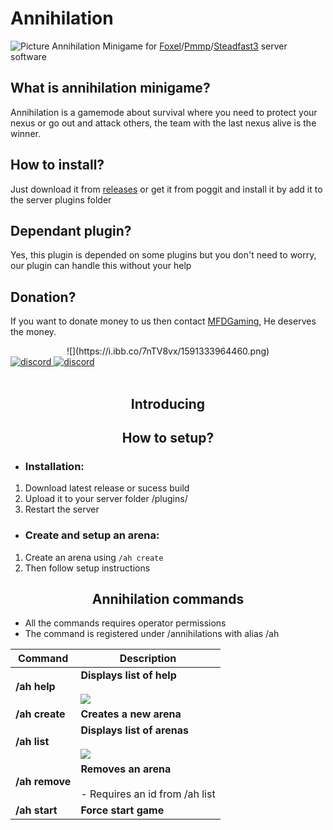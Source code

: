 # Annihilation
![Picture](https://i.ibb.co/7nTV8vx/1591333964460.png)
Annihilation Minigame for [Foxel](https://github.com/BedrockPlay/Foxel)/[Pmmp](https://github.com/pmmp/PocketMine-MP)/[Steadfast3](https://github.com/MFDGaming/Steadfast3) server software
## What is annihilation minigame?
Annihilation is a gamemode about survival where you need to protect your nexus or go out and attack others, the team with the last nexus alive is the winner.
## How to install?
Just download it from [releases](https://github.com/NTT1906/Annihilation/releases) or get it from poggit and install it by add it to the server plugins folder
## Dependant plugin?
Yes, this plugin is depended on some plugins but you don't need to worry, our plugin can handle this without your help
## Donation?
If you want to donate money to us then contact [MFDGaming](https://github.com/MFDGaming), He deserves the money.
<div align=center>
	![](https://i.ibb.co/7nTV8vx/1591333964460.png)
	<div align=left>
		<a href="https://discord.gg/emSrPFn">
		        <img src="https://img.shields.io/discord/598415377478844442?color=blue&label=discord&style=plastic" alt="discord">
		</a>
		<a href="https://discord.gg/emSrPFn">
		        <img src="https://img.shields.io/discord/598415377478844442?color=blue&label=discord&style=plastic" alt="discord">
		</a>
	<br><br>
	</div>
</div>
<div align="center">
	<h2>Introducing</h2>
</div>
<div align="center">
	<h2>How to setup?</h2>
</div>

 - <h3>Installation:</h3>
 1. Download latest release or sucess build
 2. Upload it to your server folder /plugins/
 3. Restart the server

-  <h3>Create and setup an arena:</h3>
1. Create an arena using `/ah create`
2. Then follow setup instructions

<div align="center">
	<h2>Annihilation commands</h2>
</div>

- All the commands requires operator permissions
- The command is registered under /annihilations with alias /ah

| Command | Description |
| --- | --- |
| **/ah help** | **Displays list of help**<br><br>![](https://i.ibb.co/p2jnYmM/obrazek.png) |
| **/ah create** | **Creates a new arena** |
| **/ah list** | **Displays list of arenas**<br><br>![](https://i.ibb.co/QPPsz37/obrazek.png) |
| **/ah remove** | **Removes an arena**<br><br>- Requires an id from /ah list |
| **/ah start** | **Force start game** |